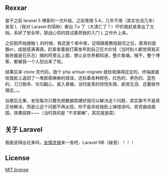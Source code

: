 ## Rexxar

基于之前 laravel 5 博客的一次升级，之前使用 5.4，几年不用（其实也没几年）发现 L（我对 Laravel 的简称）都出 7.x 了（大清亡了？）吓的我赶紧拿出了文档，系好了安全带，胆战心惊的尝试着把我的入门 L 之作升上来。

之前刚开始接触 L 的时候，我还是个弟中弟，记得跟着教程敲完之后，那真的是飘er，成就感满满滴，赶紧拿着就打算发布到自己花大价钱（当时别人都觉得我买服务器是石乐志）搞的阿里云上面，想让全世界都知道，整片鱼塘，哦不，整个博客，都被我一个人怼出来了呢。

结果后来 clone 完代码，跑个 php artisan migrate 就给我搞得定定的，终端直接给我脸上返回了一堆密密麻麻的错误，还标着各种颜色，红色的、黑色的、蓝色的，刀刀致命、句句戳心、直入骨髓，当时是真的惊慌失措、欲哭无泪、还要故作镇定。。。

谷歌后无果，发现每次只要先把数据库建好就可以解决这个问题，其实那不不是真正地解决，而是让这个问题不再出现，你不是非给我脸上弹错误吗，劳资曲线救国，效果拔群~~~（当时真的是 “不求甚解”，其实就是菜）

## 关于 Laravel

我能说得出花来吗，[友情连接](https://laravel.com/)来一发吧，Laravel NB（破音）！！！

## License

[MIT license](https://opensource.org/licenses/MIT)
